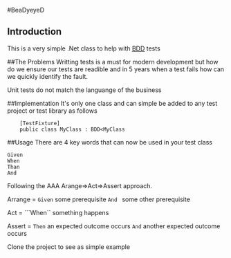 #BeaDyeyeD

## Introduction
This is a very simple .Net class to help with [BDD](http://en.wikipedia.org/wiki/Behavior-driven_development) tests

##The Problems
Writting tests is a must for modern development but how do we ensure our tests are readible and in 5 years 
when a test fails how can we quickly identify the fault.

Unit tests do not match the languange of the business

##Implementation
It's only one class and can simple be added to any test project or test library as follows
```
	[TestFixture]
	public class MyClass : BDD<MyClass
```

##Usage
There are 4 key words that can now be used in your test class
```
Given
When
Than
And
```
Following the AAA Arange=>Act=>Assert approach.  

Arrange = ```Given``` some prerequisite ```And ``` some other prerequisite

Act = ```When`` something happens

Assert = ```Then``` an expected outcome occurs ```And``` another expected outcome occurs

Clone the project to see as simple example
